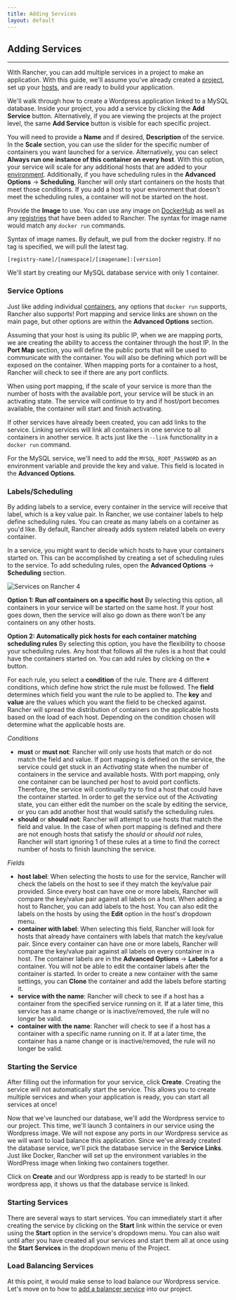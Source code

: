```yaml
---
title: Adding Services
layout: default
---
```


## Adding Services
---

With Rancher, you can add multiple services in a project to make an application. With this guide, we'll assume you've already created a [project]({{site.baseurl}}/docs/services/projects/), set up your [hosts]({{site.baseurl}}/getting-started/hosts), and are ready to build your application. 

We'll walk through how to create a Wordpress application linked to a MySQL database. Inside your project, you add a service by clicking the **Add Service** button. Alternatively, if you are viewing the projects at the project level, the same **Add Service** button is visible for each specific project. 

You will need to provide a **Name** and if desired, **Description** of the service. In the **Scale** section, you can use the slider for the specific number of containers you want launched for a service. Alternatively, you can select **Always run one instance of this container on every host**. With this option, your service will scale for any additional hosts that are added to your [environment]({{site.baseurl}}/docs/configuration/environments/). Additionally, if you have scheduling rules in the **Advanced Options** -> **Scheduling**, Rancher will only start containers on the hosts that meet those conditions. If you add a host to your environment that doesn't meet the scheduling rules, a container will not be started on the host.

Provide the **Image** to use. You can use any image on [DockerHub](https://hub.docker.com/) as well as any [registries]({{site.baseurl}}/configuration/registries) that have been added to Rancher. The syntax for image name would match any `docker run` commands. 

Syntax of image names. By default, we pull from the docker registry. If no tag is specified, we will pull the latest tag. 

`[registry-name]/[namespace]/[imagename]:[version]`

We'll start by creating our MySQL database service with only 1 container.

### Service Options

Just like adding individual [containers]({{site.baseurl}}/docs/infrastructure/containers/), any options that `docker run` supports, Rancher also supports! Port mapping and service links are shown on the main page, but other options are within the **Advanced Options** section. 

Assuming that your host is using its public IP, when we are mapping ports, we are creating the ability to access the container through the host IP. In the **Port Map** section, you will define the public ports that will be used to communicate with the container. You will also be defining which port will be exposed on the container. When mapping ports for a container to a host, Rancher will check to see if there are any port conflicts. 

When using port mapping, if the scale of your service is more than the number of hosts with the available port, your service will be stuck in an activating state. The service will continue to try and if host/port becomes available, the container will start and finish activating.

If other services have already been created, you can add links to the service. Linking services will link all containers in one service to all containers in another service. It acts just like the `--link` functionality in a `docker run` command. 

For the MySQL service, we'll need to add the `MYSQL_ROOT_PASSWORD` as an environment variable and provide the key and value. This field is located in the **Advanced Options**.

<a id="scheduling-services"></a>
### Labels/Scheduling 

By adding labels to a service, every container in the service will receive that label, which is a key value pair. In Rancher, we use container labels to help define scheduling rules. You can create as many labels on a container as you'd like. By default, Rancher already adds system related labels on every container. 

In a service, you might want to decide which hosts to have your containers started on. This can be accomplished by creating a set of scheduling rules to the service. To add scheduling rules, open the **Advanced Options** -> **Scheduling** section. 

![Services on Rancher 4]({{site.baseurl}}/img/rancher_add_services_4.png)

**Option 1: Run _all_ containers on a specific host**
By selecting this option, all containers in your service will be started on the same host. If your host goes down, then the service will also go down as there won't be any containers on any other hosts. 

**Option 2: Automatically pick hosts for each container matching scheduling rules**
By selecting this option, you have the flexibility to choose your scheduling rules. Any host that follows all the rules is a host that could have the containers started on. You can add rules by clicking on the **+** button. 

For each rule, you select a **condition** of the rule. There are 4 different conditions, which define how strict the rule must be followed. The **field** determines which field you want the rule to be applied to. The **key** and **value** are the values which you want the field to be checked against. Rancher will spread the distribution of containers on the applicable hosts based on the load of each host. Depending on the condition chosen will determine what the applicable hosts are.

_Conditions_

* **must** or **must not**: Rancher will only use hosts that match or do not match the field and value. If port mapping is defined on the service, the service could get stuck in an _Activating_ state when the number of containers in the service and available hosts. With port mapping, only one container can be launched per host to avoid port conflicts. Therefore, the service will continually try to find a host that could have the container started. In order to get the service out of the _Activating_ state, you can either edit the number on the scale by editing the service, or you can add another host that would satisfy the scheduling rules.
* **should** or **should not**: Rancher will attempt to use hosts that match the field and value. In the case of when port mapping is defined and there are not enough hosts that satisfy the _should_ or _should not_ rules, Rancher will start ignoring 1 of these rules at a time to find the correct number of hosts to finish launching the service. 

_Fields_

* **host label**: When selecting the hosts to use for the service, Rancher will check the labels on the host to see if they match the key/value pair provided. Since every host can have one or more labels, Rancher will compare the key/value pair against all labels on a host. When adding a host to Rancher, you can add labels to the host. You can also edit the labels on the hosts by using the **Edit** option in the host's dropdown menu.
* **container with label**: When selecting this field, Rancher will look for hosts that already have containers with labels that match the key/value pair. Since every container can have one or more labels, Rancher will compare the key/value pair against all labels on every container in a host. The container labels are in the **Advanced Options** -> **Labels** for a container. You will not be able to edit the container labels after the container is started. In order to create a new container with the same settings, you can **Clone** the container and add the labels before starting it.
* **service with the name**: Rancher will check to see if a host has a container from the specified service running on it. If at a later time, this service has a name change or is inactive/removed, the rule will no longer be valid. 
* **container with the name**: Rancher will check to see if a host has a container with a specific name running on it. If at a later time, the container has a name change or is inactive/removed, the rule will no longer be valid.

### Starting the Service

After filling out the information for your service, click **Create**. Creating the service will not automatically start the service. This allows you to create multiple services and when your application is ready, you can start all services at once!

Now that we've launched our database, we'll add the Wordpress service to our project. This time, we'll launch 3 containers in our service using the Wordpress image. We will not expose any ports in our Wordpress service as we will want to load balance this application. Since we've already created the database service, we'll pick the database service in the **Service Links**. Just like Docker, Rancher will set up the environment variables in the WordPress image when linking two containers together. 

Click on **Create** and our Wordpress app is ready to be started! In our wordpress app, it shows us that the database service is linked. 

### Starting Services

There are several ways to start services. You can immediately start it after creating the service by clicking on the **Start** link within the service or even using the **Start** option in the service's dropdown menu. You can also wait until after you have created all your services and start them all at once using the **Start Services** in the dropdown menu of the Project. 

### Load Balancing Services

At this point, it would make sense to load balance our Wordpress service. Let's move on to how to [add a balancer service]({{site.baseurl}}/docs/services/projects/adding-balancers/) into our project.
